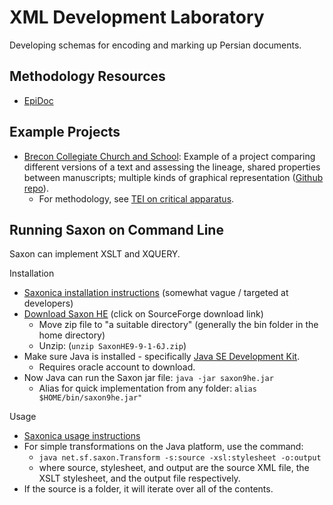 # XML Development Laboratory

Developing schemas for encoding and marking up Persian documents.


## Methodology Resources

- [EpiDoc](https://sourceforge.net/p/epidoc/wiki/Home/)


## Example Projects

- [Brecon Collegiate Church and School](http://brecon.newtfire.org/): Example of a project comparing different versions of a text and assessing the lineage, shared properties between manuscripts; multiple kinds of graphical representation ([Github repo](https://github.com/haggis78/BreconChurch)).
  - For methodology, see [TEI on critical apparatus](https://tei-c.org/Vault/P5/3.6.0/doc/tei-p5-doc/en/html/TC.html).


## Running Saxon on Command Line

Saxon can implement XSLT and XQUERY.

Installation
- [Saxonica installation instructions](http://www.saxonica.com/documentation/index.html#!about/installationjava/installingjava) (somewhat vague / targeted at developers)
- [Download Saxon HE](http://saxonica.com/products/products.xml) (click on SourceForge download link)
  - Move zip file to "a suitable directory" (generally the bin folder in the home directory)
  - Unzip: (`unzip SaxonHE9-9-1-6J.zip`)
- Make sure Java is installed - specifically [Java SE Development Kit](https://www.oracle.com/technetwork/java/javase/downloads/jdk8-downloads-2133151.html).
  - Requires oracle account to download.
- Now Java can run the Saxon jar file: `java -jar saxon9he.jar`
  - Alias for quick implementation from any folder:  `alias $HOME/bin/saxon9he.jar"`

Usage
- [Saxonica usage instructions](http://saxonica.com/documentation/index.html#!using-xsl/commandline)
- For simple transformations on the Java platform, use the command:
  - `java net.sf.saxon.Transform -s:source -xsl:stylesheet -o:output`
  - where source, stylesheet, and output are the source XML file, the XSLT stylesheet, and the output file respectively.
- If the source is a folder, it will iterate over all of the contents.
